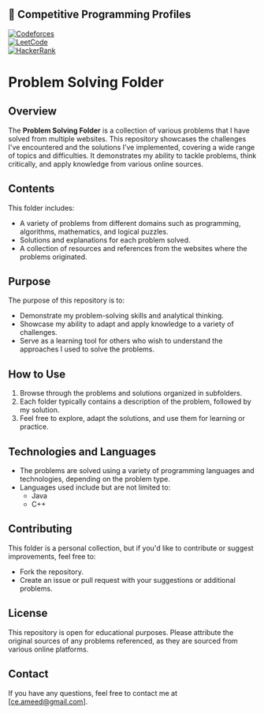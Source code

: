 ## 🚀 Competitive Programming Profiles

[![Codeforces](https://img.shields.io/badge/Codeforces-Oqab-blue?style=flat&logo=codeforces)](https://codeforces.com/profile/Oqab)  
[![LeetCode](https://img.shields.io/badge/LeetCode-Omdeh-orange?style=flat&logo=leetcode)](https://leetcode.com/u/omdeh/)  
[![HackerRank](https://img.shields.io/badge/HackerRank-Omdeh4-brightgreen?style=flat&logo=hackerrank)](https://www.hackerrank.com/profile/omdeh4)  





# Problem Solving Folder

## Overview
The **Problem Solving Folder** is a collection of various problems that I have solved from multiple websites. This repository showcases the challenges I've encountered and the solutions I’ve implemented, covering a wide range of topics and difficulties. It demonstrates my ability to tackle problems, think critically, and apply knowledge from various online sources.

## Contents
This folder includes:
- A variety of problems from different domains such as programming, algorithms, mathematics, and logical puzzles.
- Solutions and explanations for each problem solved.
- A collection of resources and references from the websites where the problems originated.

## Purpose
The purpose of this repository is to:
- Demonstrate my problem-solving skills and analytical thinking.
- Showcase my ability to adapt and apply knowledge to a variety of challenges.
- Serve as a learning tool for others who wish to understand the approaches I used to solve the problems.
  
## How to Use
1. Browse through the problems and solutions organized in subfolders.
2. Each folder typically contains a description of the problem, followed by my solution.
3. Feel free to explore, adapt the solutions, and use them for learning or practice.

## Technologies and Languages
- The problems are solved using a variety of programming languages and technologies, depending on the problem type.
- Languages used include but are not limited to:
  - Java
  - C++

## Contributing
This folder is a personal collection, but if you'd like to contribute or suggest improvements, feel free to:
- Fork the repository.
- Create an issue or pull request with your suggestions or additional problems.

## License
This repository is open for educational purposes. Please attribute the original sources of any problems referenced, as they are sourced from various online platforms.

## Contact
If you have any questions, feel free to contact me at [ce.ameed@gmail.com].
